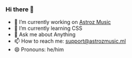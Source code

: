 ### Hi there 👋




- 🔭 I’m currently working on [Astroz Music](https://invite.astrozmusic.ml)
- 🌱 I’m currently learning CSS
- 💬 Ask me about Anything
- 📫 How to reach me: support@astrozmusic.ml
- 😄 Pronouns: he/him

### 
